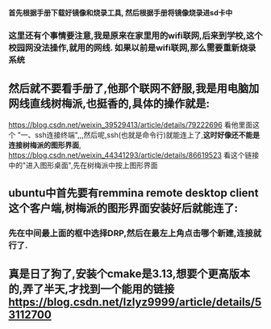 **首先根据手册下载好镜像和烧录工具, 然后根据手册将镜像烧录进sd卡中**
### 这里还有个事情要注意,我是原来在家里用的wifi联网,后来到学校,这个校园网没法操作,就用的网线. 如果以前是wifi联网,那么需要**重新烧录系统**
## 然后就不要看手册了,他那个联网不舒服,我是用电脑加网线直线树梅派,也挺香的,具体的操作就是:

https://blog.csdn.net/weixin_39529413/article/details/79222696  看他里面这个  "一、ssh连接终端",,,然后呢,ssh(也就是命令行)就能连上了,**这时好像还不能是连接树梅派的图形界面**,  https://blog.csdn.net/weixin_44341293/article/details/86619523  看这个链接中的"进入图形桌面",先在树梅派中按上图形界面
## ubuntu中首先要有**remmina remote desktop client**这个客户端,树梅派的图形界面安装好后就能连了:
### 先在中间最上面的框中选择DRP,然后在最左上角点击哪个新建,连接就行了.


## 
## 真是日了狗了,安装个cmake是3.13,想要个更高版本的,弄了半天,才找到一个能用的链接 https://blog.csdn.net/lzlyz9999/article/details/53112700